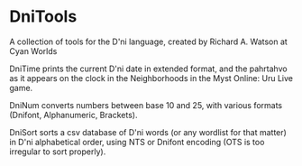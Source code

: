 # DniTools
A collection of tools for the D'ni language, created by Richard A. Watson at Cyan Worlds

DniTime prints the current D'ni date in extended format, and the pahrtahvo as it appears on the clock in the Neighborhoods in the Myst Online: Uru Live game.

DniNum converts numbers between base 10 and 25, with various formats (Dnifont, Alphanumeric, Brackets).

DniSort sorts a csv database of D'ni words (or any wordlist for that matter) in D'ni alphabetical order, using NTS or Dnifont encoding (OTS is too irregular to sort properly).
